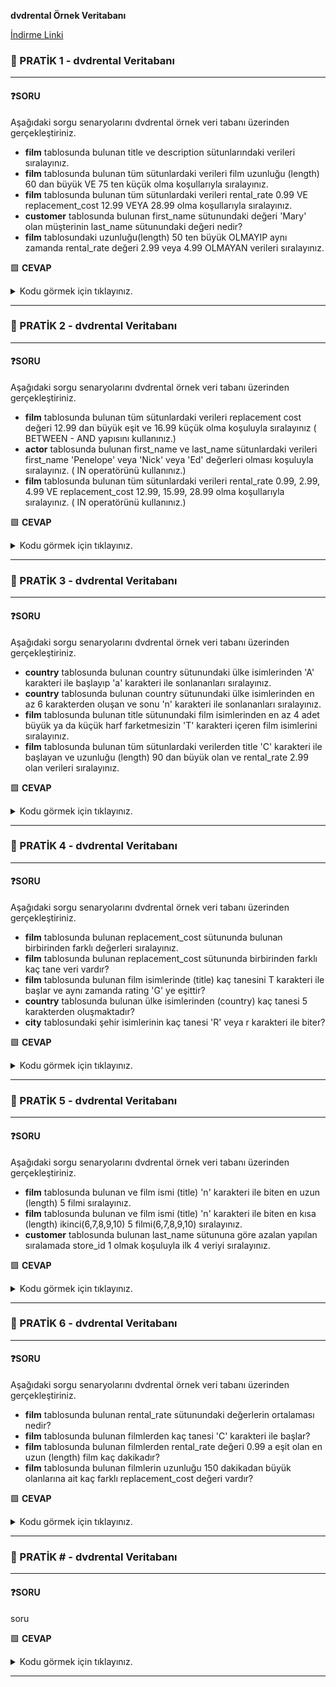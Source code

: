 **dvdrental Örnek Veritabanı**

[İndirme Linki](https://www.postgresqltutorial.com/wp-content/uploads/2019/05/dvdrental.zip)


### 📖 PRATİK 1 - dvdrental Veritabanı
<hr>

#### ❓SORU

Aşağıdaki sorgu senaryolarını dvdrental örnek veri tabanı üzerinden gerçekleştiriniz.

- **film** tablosunda bulunan title ve description sütunlarındaki verileri sıralayınız.
-   **film** tablosunda bulunan tüm sütunlardaki verileri film uzunluğu (length) 60 dan büyük VE 75 ten küçük olma koşullarıyla sıralayınız.
-   **film** tablosunda bulunan tüm sütunlardaki verileri rental_rate 0.99 VE replacement_cost 12.99 VEYA 28.99 olma koşullarıyla sıralayınız.
-   **customer** tablosunda bulunan first_name sütunundaki değeri 'Mary' olan müşterinin last_name sütunundaki değeri nedir?
-   **film** tablosundaki uzunluğu(length) 50 ten büyük OLMAYIP aynı zamanda rental_rate değeri 2.99 veya 4.99 OLMAYAN verileri sıralayınız.




🟩 **CEVAP**
<details>
  <summary>Kodu görmek için tıklayınız.</summary>

```sql
-- film tablosunda bulunan title ve description sütunlarındaki verileri sıralayınız.
SELECT title, description FROM film;

-- film tablosunda bulunan tüm sütunlardaki verileri film uzunluğu (length) 60 dan büyük VE 75 ten küçük olma koşullarıyla sıralayınız.
SELECT * FROM film WHERE length>60 AND length<75;

-- film tablosunda bulunan tüm sütunlardaki verileri rental_rate 0.99 VE replacement_cost 12.99 VEYA 28.99 olma koşullarıyla sıralayınız.
SELECT * FROM film WHERE rental_rate=0.99 AND (replacement_cost=12.99 OR replacement_cost=28.99);

-- customer tablosunda bulunan first_name sütunundaki değeri 'Mary' olan müşterinin last_name sütunundaki değeri nedir?
SELECT last_name FROM customer WHERE first_name='Mary'; -- Smith

-- film tablosundaki uzunluğu(length) 50 ten büyük OLMAYIP aynı zamanda rental_rate değeri 2.99 veya 4.99 OLMAYAN verileri sıralayınız.
SELECT * FROM film WHERE NOT length > 50 AND NOT (rental_rate=2.99 OR rental_rate=4.99);

```
</details>
<hr>

### 📖 PRATİK 2 - dvdrental Veritabanı
<hr>

#### ❓SORU

Aşağıdaki sorgu senaryolarını dvdrental örnek veri tabanı üzerinden gerçekleştiriniz.

- **film** tablosunda bulunan tüm sütunlardaki verileri replacement cost değeri 12.99 dan büyük eşit ve 16.99 küçük olma koşuluyla sıralayınız ( BETWEEN - AND yapısını kullanınız.)
- **actor** tablosunda bulunan first_name ve last_name sütunlardaki verileri first_name 'Penelope' veya 'Nick' veya 'Ed' değerleri olması koşuluyla sıralayınız. ( IN operatörünü kullanınız.)
- **film** tablosunda bulunan tüm sütunlardaki verileri rental_rate 0.99, 2.99, 4.99 VE replacement_cost 12.99, 15.99, 28.99 olma koşullarıyla sıralayınız. ( IN operatörünü kullanınız.)




🟩 **CEVAP**
<details>
  <summary>Kodu görmek için tıklayınız.</summary>

```sql
-- film tablosunda bulunan tüm sütunlardaki verileri replacement_cost değeri 12.99 dan büyük eşit ve 16.99 küçük olma koşuluyla sıralayınız ( BETWEEN - AND yapısını kullanınız.)
SELECT * FROM film
WHERE replacement_cost BETWEEN 12.99 AND 16.99;

-- actor tablosunda bulunan first_name ve last_name sütunlardaki verileri first_name 'Penelope' veya 'Nick' veya 'Ed' değerleri olması koşuluyla sıralayınız. ( IN operatörünü kullanınız.)
SELECT first_name, last_name FROM actor 
WHERE first_name IN ('Penelope', 'Nick', 'Ed');

-- film tablosunda bulunan tüm sütunlardaki verileri rental_rate 0.99, 2.99, 4.99 VE replacement_cost 12.99, 15.99, 28.99 olma koşullarıyla sıralayınız. ( IN operatörünü kullanınız.)
SELECT * FROM film
WHERE rental_rate IN (0.99, 2.99, 4.99 ) AND replacement_cost IN (12.99, 15.99, 28.99);
```
</details>
<hr>


### 📖 PRATİK 3 - dvdrental Veritabanı
<hr>

#### ❓SORU


Aşağıdaki sorgu senaryolarını dvdrental örnek veri tabanı üzerinden gerçekleştiriniz.

- **country** tablosunda bulunan country sütunundaki ülke isimlerinden 'A' karakteri ile başlayıp 'a' karakteri ile sonlananları sıralayınız.
- **country** tablosunda bulunan country sütunundaki ülke isimlerinden en az 6 karakterden oluşan ve sonu 'n' karakteri ile sonlananları sıralayınız.
- **film** tablosunda bulunan title sütunundaki film isimlerinden en az 4 adet büyük ya da küçük harf farketmesizin 'T' karakteri içeren film isimlerini sıralayınız.
- **film** tablosunda bulunan tüm sütunlardaki verilerden title 'C' karakteri ile başlayan ve uzunluğu (length) 90 dan büyük olan ve rental_rate 2.99 olan verileri sıralayınız.



🟩 **CEVAP**
<details>
  <summary>Kodu görmek için tıklayınız.</summary>

```sql
-- country tablosunda bulunan country sütunundaki ülke isimlerinden 'A' karakteri ile başlayıp 'a' karakteri ile sonlananları sıralayınız.
SELECT * FROM country
WHERE country LIKE 'A%a';

-- country tablosunda bulunan country sütunundaki ülke isimlerinden en az 6 karakterden oluşan ve sonu 'n' karakteri ile sonlananları sıralayınız.
SELECT * FROM country
WHERE LENGTH(country)>=6 
AND country LIKE '%n';

-- film tablosunda bulunan title sütunundaki film isimlerinden en az 4 adet büyük ya da küçük harf farketmesizin 'T' karakteri içeren film isimlerini sıralayınız.
SELECT title FROM film
WHERE title ILIKE '%T%T%T%T';

-- film tablosunda bulunan tüm sütunlardaki verilerden title 'C' karakteri ile başlayan ve uzunluğu (length) 90 dan büyük olan ve rental_rate 2.99 olan verileri sıralayınız.
SELECT * FROM film
WHERE title LIKE 'C%'
AND length > 90
AND rental_rate = 2.99;
```
</details>
<hr>


### 📖 PRATİK 4 - dvdrental Veritabanı
<hr>

#### ❓SORU


Aşağıdaki sorgu senaryolarını dvdrental örnek veri tabanı üzerinden gerçekleştiriniz.

- **film** tablosunda bulunan replacement_cost sütununda bulunan birbirinden farklı değerleri sıralayınız.
- **film** tablosunda bulunan replacement_cost sütununda birbirinden farklı kaç tane veri vardır?
- **film** tablosunda bulunan film isimlerinde (title) kaç tanesini T karakteri ile başlar ve aynı zamanda rating 'G' ye eşittir?
- **country** tablosunda bulunan ülke isimlerinden (country) kaç tanesi 5 karakterden oluşmaktadır?
- **city** tablosundaki şehir isimlerinin kaç tanesi 'R' veya r karakteri ile biter?



🟩 **CEVAP**
<details>
  <summary>Kodu görmek için tıklayınız.</summary>

```sql
-- film tablosunda bulunan replacement_cost sütununda bulunan birbirinden farklı değerleri sıralayınız.
SELECT DISTINCT replacement_cost FROM film;

-- film tablosunda bulunan replacement_cost sütununda birbirinden farklı kaç tane veri vardır?
SELECT COUNT(DISTINCT replacement_cost) FROM film;

-- film tablosunda bulunan film isimlerinde (title) kaç tanesini T karakteri ile başlar ve aynı zamanda rating 'G' ye eşittir?
SELECT COUNT(*) FROM film
WHERE title LIKE 'T%'
AND rating='G';

-- country tablosunda bulunan ülke isimlerinden (country) kaç tanesi 5 karakterden oluşmaktadır?
SELECT COUNT(*) FROM country
WHERE LENGTH(country)=5;

-- city tablosundaki şehir isimlerinin kaç tanesi 'R' veya r karakteri ile biter?
SELECT COUNT(*) FROM city
WHERE city ILIKE '%R'; 
```
</details>
<hr>


### 📖 PRATİK 5 - dvdrental Veritabanı
<hr>

#### ❓SORU


Aşağıdaki sorgu senaryolarını dvdrental örnek veri tabanı üzerinden gerçekleştiriniz.

- **film** tablosunda bulunan ve film ismi (title) 'n' karakteri ile biten en uzun (length) 5 filmi sıralayınız.
- **film** tablosunda bulunan ve film ismi (title) 'n' karakteri ile biten en kısa (length) ikinci(6,7,8,9,10) 5 filmi(6,7,8,9,10) sıralayınız.
- **customer** tablosunda bulunan last_name sütununa göre azalan yapılan sıralamada store_id 1 olmak koşuluyla ilk 4 veriyi sıralayınız.



🟩 **CEVAP**
<details>
  <summary>Kodu görmek için tıklayınız.</summary>

```sql
-- film tablosunda bulunan ve film ismi (title) 'n' karakteri ile biten en uzun (length) 5 filmi sıralayınız.
SELECT title, length FROM film
WHERE title LIKE '%n'
ORDER BY length DESC 
LIMIT 5;

-- film tablosunda bulunan ve film ismi (title) 'n' karakteri ile biten en kısa (length) ikinci(6,7,8,9,10) 5 filmi(6,7,8,9,10) sıralayınız.
SELECT title, length FROM film
WHERE title LIKE '%n'
ORDER BY length ASC 
OFFSET 5
LIMIT 5;

-- customer tablosunda bulunan last_name sütununa göre azalan yapılan sıralamada store_id 1 olmak koşuluyla ilk 4 veriyi sıralayınız.
SELECT * FROM customer
WHERE store_id=1
ORDER BY last_name DESC 
LIMIT 4;

```
</details>
<hr>



### 📖 PRATİK 6 - dvdrental Veritabanı
<hr>

#### ❓SORU


Aşağıdaki sorgu senaryolarını dvdrental örnek veri tabanı üzerinden gerçekleştiriniz.

- **film** tablosunda bulunan rental_rate sütunundaki değerlerin ortalaması nedir?
- **film** tablosunda bulunan filmlerden kaç tanesi 'C' karakteri ile başlar?
- **film** tablosunda bulunan filmlerden rental_rate değeri 0.99 a eşit olan en uzun (length) film kaç dakikadır?
- **film** tablosunda bulunan filmlerin uzunluğu 150 dakikadan büyük olanlarına ait kaç farklı replacement_cost değeri vardır?



🟩 **CEVAP**
<details>
  <summary>Kodu görmek için tıklayınız.</summary>

```sql
-- film tablosunda bulunan rental_rate sütunundaki değerlerin ortalaması nedir?
SELECT ROUND(AVG(rental_rate),3) FROM film;

-- film tablosunda bulunan filmlerden kaç tanesi 'C' karakteri ile başlar?
SELECT COUNT(title) FROM film
WHERE title LIKE 'C%';
-- film tablosunda bulunan filmlerden rental_rate değeri 0.99 a eşit olan en uzun (length) film kaç dakikadır?
SELECT MAX(length) FROM film
WHERE rental_rate = 0.99;

-- film tablosunda bulunan filmlerin uzunluğu 150 dakikadan büyük olanlarına ait kaç farklı replacement_cost değeri vardır?
SELECT COUNT(DISTINCT replacement_cost) FROM film
WHERE length>150;
```
</details>
<hr>

### 📖 PRATİK # - dvdrental Veritabanı
<hr>

#### ❓SORU


soru



🟩 **CEVAP**
<details>
  <summary>Kodu görmek için tıklayınız.</summary>

```sql
kodu yaz
```
</details>
<hr>